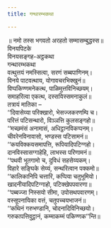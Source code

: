 ```yaml
---
title: गन्थारम्भकथा

---
```

॥ नमो तस्स भगवतो अरहतो सम्मासम्बुद्धस्स॥  
विनयपिटके  
विनयसङ्गह-अट्ठकथा  
गन्थारम्भकथा  
वत्थुत्तयं नमस्सित्वा, सरणं सब्बपाणिनम्।  
विनये पाटवत्थाय, योगावचरभिक्खुनं॥  
विप्पकिण्णमनेकत्थ, पाळिमुत्तविनिच्छयम्।  
समाहरित्वा एकत्थ, दस्सयिस्समनाकुलं॥  
तत्रायं मातिका –  
‘‘दिवासेय्या परिक्खारो, भेसज्जकरणम्पि च।  
परित्तं पटिसन्थारो, विञ्ञत्ति कुलसङ्गहो॥  
‘‘मच्छमंसं अनामासं, अधिट्ठानविकप्पनम्।  
चीवरेनविनावासो, भण्डस्स पटिसामनं॥  
‘‘कयविक्कयसमापत्ति, रूपियादिपटिग्गहो।  
दानविस्सासग्गाहेहि, लाभस्स परिणामनं॥  
‘‘पथवी भूतगामो च, दुविधं सहसेय्यकम्।  
विहारे सङ्घिके सेय्यं, सन्थरित्वान पक्कमो॥  
‘‘कालिकानिपि चत्तारि, कप्पिया चतुभूमियो।  
खादनीयादिपटिग्गाहो, पटिक्खेपपवारणा॥  
‘‘पब्बज्जा निस्सयो सीमा, उपोसथपवारणम्।  
वस्सूपनायिका वत्तं, चतुपच्चयभाजनं॥  
‘‘कथिनं गरुभण्डानि, चोदनादिविनिच्छयो।  
गरुकापत्तिवुट्ठानं, कम्माकम्मं पकिण्णक’’न्ति॥  